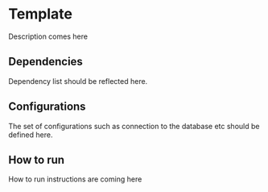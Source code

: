 # Template

Description comes here

## Dependencies

Dependency list should be reflected here.

## Configurations

The set of configurations such as connection to the database etc should be defined here.

## How to run

How to run instructions are coming here
